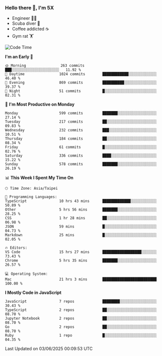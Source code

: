 ### Hello there 👋, I'm 5X

* Engineer 👨‍💻
* Scuba diver 🤿
* Coffee addicted ☕️
* Gym rat 🏋️

<!--START_SECTION:waka-->
![Code Time](http://img.shields.io/badge/Code%20Time-1%2C618%20hrs%2042%20mins-blue)

**I'm an Early 🐤** 

```text
🌞 Morning                263 commits         ███░░░░░░░░░░░░░░░░░░░░░░   11.92 % 
🌆 Daytime                1024 commits        ████████████░░░░░░░░░░░░░   46.40 % 
🌃 Evening                869 commits         ██████████░░░░░░░░░░░░░░░   39.37 % 
🌙 Night                  51 commits          █░░░░░░░░░░░░░░░░░░░░░░░░   02.31 % 
```
📅 **I'm Most Productive on Monday** 

```text
Monday                   599 commits         ███████░░░░░░░░░░░░░░░░░░   27.14 % 
Tuesday                  217 commits         ██░░░░░░░░░░░░░░░░░░░░░░░   09.83 % 
Wednesday                232 commits         ███░░░░░░░░░░░░░░░░░░░░░░   10.51 % 
Thursday                 184 commits         ██░░░░░░░░░░░░░░░░░░░░░░░   08.34 % 
Friday                   61 commits          █░░░░░░░░░░░░░░░░░░░░░░░░   02.76 % 
Saturday                 336 commits         ████░░░░░░░░░░░░░░░░░░░░░   15.22 % 
Sunday                   578 commits         ███████░░░░░░░░░░░░░░░░░░   26.19 % 
```


📊 **This Week I Spent My Time On** 

```text
🕑︎ Time Zone: Asia/Taipei

💬 Programming Languages: 
TypeScript               10 hrs 43 mins      █████████████░░░░░░░░░░░░   50.89 % 
Other                    5 hrs 56 mins       ███████░░░░░░░░░░░░░░░░░░   28.25 % 
CSS                      1 hr 28 mins        ██░░░░░░░░░░░░░░░░░░░░░░░   06.98 % 
JSON                     59 mins             █░░░░░░░░░░░░░░░░░░░░░░░░   04.73 % 
Markdown                 25 mins             █░░░░░░░░░░░░░░░░░░░░░░░░   02.05 % 

🔥 Editors: 
VS Code                  15 hrs 27 mins      ██████████████████░░░░░░░   73.43 % 
Chrome                   5 hrs 35 mins       ███████░░░░░░░░░░░░░░░░░░   26.57 % 

💻 Operating System: 
Mac                      21 hrs 3 mins       █████████████████████████   100.00 % 
```

**I Mostly Code in JavaScript** 

```text
JavaScript               7 repos             ████████░░░░░░░░░░░░░░░░░   30.43 % 
TypeScript               2 repos             ██░░░░░░░░░░░░░░░░░░░░░░░   08.70 % 
Jupyter Notebook         2 repos             ██░░░░░░░░░░░░░░░░░░░░░░░   08.70 % 
Go                       2 repos             ██░░░░░░░░░░░░░░░░░░░░░░░   08.70 % 
Ruby                     1 repo              █░░░░░░░░░░░░░░░░░░░░░░░░   04.35 % 
```




 Last Updated on 03/06/2025 00:09:53 UTC
<!--END_SECTION:waka-->
